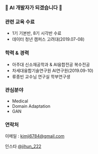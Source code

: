### 👋 AI 개발자가 되겠습니다 👋

### 관련 교육 수료
- 1기 기본반, 8기 시각반 수료
- 데이터 청년 캠퍼스 고려대(2019.07-08)
### 학력 & 경력
- 아주대 신소재공학과 & AI융합전공 복수전공
- 차세대융합기술연구원 AI연구원(2019.09-10)
- 류종빈 교수님 연구실 학부연구생
### 관심분야
- Medical
- Domain Adaptation
- GAN
### 연락처
이메일 : kimji6784@gmail.com

인스타 [@jihun_222](https://www.instagram.com/jihun_222)
